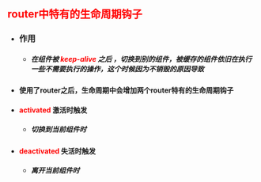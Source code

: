 ## <font color='red'>router中特有的生命周期钩子</font>





- ### 作用

  - ##### 在组件被 <font color='red'>keep-alive</font> 之后 ，切换到别的组件，被缓存的组件依旧在执行一些不需要执行的操作，这个时候因为不销毁的原因导致



- #### 使用了router之后，生命周期中会增加两个router特有的生命周期钩子

- #### <font color='red'>activated</font> 激活时触发

  - ##### 切换到当前组件时

- #### <font color='red'>deactivated </font> 失活时触发

  - ##### 离开当前组件时



